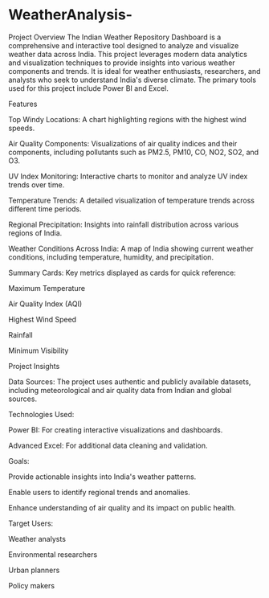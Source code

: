 # WeatherAnalysis-

Project Overview
The Indian Weather Repository Dashboard is a comprehensive and interactive tool designed to analyze and visualize weather data across India. This project leverages modern data analytics and visualization techniques to provide insights into various weather components and trends. It is ideal for weather enthusiasts, researchers, and analysts who seek to understand India's diverse climate. The primary tools used for this project include Power BI and Excel.


Features

Top Windy Locations: A chart highlighting regions with the highest wind speeds.

Air Quality Components: Visualizations of air quality indices and their components, including pollutants such as PM2.5, PM10, CO, NO2, SO2, and O3.

UV Index Monitoring: Interactive charts to monitor and analyze UV index trends over time.

Temperature Trends: A detailed visualization of temperature trends across different time periods.

Regional Precipitation: Insights into rainfall distribution across various regions of India.

Weather Conditions Across India: A map of India showing current weather conditions, including temperature, humidity, and precipitation.

Summary Cards: Key metrics displayed as cards for quick reference:

Maximum Temperature

Air Quality Index (AQI)

Highest Wind Speed

Rainfall

Minimum Visibility

Project Insights

Data Sources: The project uses authentic and publicly available datasets, including meteorological and air quality data from Indian and global sources.

Technologies Used:

Power BI: For creating interactive visualizations and dashboards.

Advanced Excel: For additional data cleaning and validation.

Goals:

Provide actionable insights into India's weather patterns.

Enable users to identify regional trends and anomalies.

Enhance understanding of air quality and its impact on public health.

Target Users:

Weather analysts

Environmental researchers

Urban planners

Policy makers
